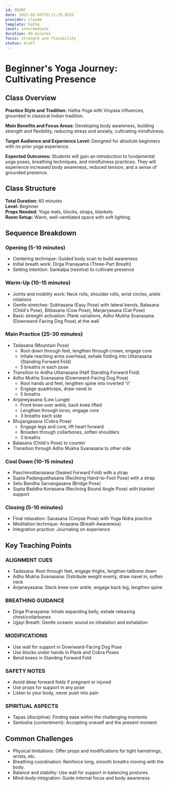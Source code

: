 ```yaml
---
id: 992RF
date: 2025-02-03T19:11:35.933Z
provider: claude
template: hatha
level: intermediate
duration: 60 minutes
focus: strength and flexibility
status: draft
---
```


# Beginner's Yoga Journey: Cultivating Presence

## Class Overview

**Practice Style and Tradition:** Hatha Yoga with Vinyasa influences, grounded in classical Indian tradition.

**Main Benefits and Focus Areas:** Developing body awareness, building strength and flexibility, reducing stress and anxiety, cultivating mindfulness.

**Target Audience and Experience Level:** Designed for absolute beginners with no prior yoga experience.

**Expected Outcomes:** Students will gain an introduction to fundamental yoga poses, breathing techniques, and mindfulness practices. They will experience increased body awareness, reduced tension, and a sense of grounded presence.

## Class Structure

**Total Duration:** 60 minutes  
**Level:** Beginner  
**Props Needed:** Yoga mats, blocks, straps, blankets  
**Room Setup:** Warm, well-ventilated space with soft lighting.

## Sequence Breakdown  

### Opening (5-10 minutes)

* Centering technique: Guided body scan to build awareness
* Initial breath work: Dirga Pranayama (Three-Part Breath)
* Setting intention: Sankalpa (resolve) to cultivate presence

### Warm-Up (10-15 minutes)

* Joints and mobility work: Neck rolls, shoulder rolls, wrist circles, ankle rotations
* Gentle stretches: Sukhasana (Easy Pose) with lateral bends, Balasana (Child's Pose), Bitilasana (Cow Pose), Marjaryasana (Cat Pose)
* Basic strength activation: Plank variations, Adho Mukha Svanasana (Downward-Facing Dog Pose) at the wall

### Main Practice (25-30 minutes)

* Tadasana (Mountain Pose)
  * Root down through feet, lengthen through crown, engage core
  * Inhale reaching arms overhead, exhale folding into Uttanasana (Standing Forward Fold)
  * 5 breaths in each pose
* Transition to Ardha Uttanasana (Half Standing Forward Fold)
* Adho Mukha Svanasana (Downward-Facing Dog Pose)
  * Root hands and feet, lengthen spine into inverted 'V'
  * Engage quadriceps, draw navel in
  * 5 breaths
* Anjaneyasana (Low Lunge) 
  * Front knee over ankle, back knee lifted
  * Lengthen through torso, engage core
  * 3 breaths each side
* Bhujangasana (Cobra Pose)
  * Engage legs and core, lift heart forward
  * Broaden through collarbones, soften shoulders
  * 3 breaths
* Balasana (Child's Pose) to counter
* Transition through Adho Mukha Svanasana to other side

### Cool Down (10-15 minutes)

* Paschimottanasana (Seated Forward Fold) with a strap
* Supta Padangusthasana (Reclining Hand-to-Foot Pose) with a strap 
* Setu Bandha Sarvangasana (Bridge Pose)
* Supta Baddha Konasana (Reclining Bound Angle Pose) with blanket support

### Closing (5-10 minutes)

* Final relaxation: Savasana (Corpse Pose) with Yoga Nidra practice
* Meditation technique: Anapana (Breath Awareness)  
* Integration practice: Journaling on experience

## Key Teaching Points

### ALIGNMENT CUES

* Tadasana: Root through feet, engage thighs, lengthen tailbone down
* Adho Mukha Svanasana: Distribute weight evenly, draw navel in, soften neck
* Anjaneyasana: Stack knee over ankle, engage back leg, lengthen spine

### BREATHING GUIDANCE  

* Dirga Pranayama: Inhale expanding belly, exhale releasing chest/collarbones 
* Ujjayi Breath: Gentle oceanic sound on inhalation and exhalation

### MODIFICATIONS

* Use wall for support in Downward-Facing Dog Pose
* Use blocks under hands in Plank and Cobra Poses
* Bend knees in Standing Forward Fold

### SAFETY NOTES  

* Avoid deep forward folds if pregnant or injured
* Use props for support in any pose
* Listen to your body, never push into pain

### SPIRITUAL ASPECTS

* Tapas (discipline): Finding ease within the challenging moments
* Santosha (contentment): Accepting oneself and the present moment

## Common Challenges

* Physical limitations: Offer props and modifications for tight hamstrings, wrists, etc.
* Breathing coordination: Reinforce long, smooth breaths moving with the body.
* Balance and stability: Use wall for support in balancing postures.
* Mind-body integration: Guide internal focus and body awareness.